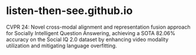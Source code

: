 # listen-then-see.github.io
CVPR 24: Novel cross-modal alignment and representation fusion approach for Socially Intelligent Question Answering, achieving a SOTA 82.06% accuracy on the Social IQ 2.0 dataset by enhancing video modality utilization and mitigating language overfitting.
